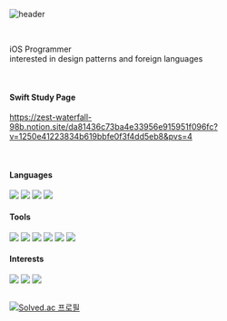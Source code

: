 <div align="leading">
  
![header](https://capsule-render.vercel.app/api?type=Soft&text="I've%20fallen%20down,%20but%20I'll%20rise%20above%20this%20doubt"&fontColor=ffffff&color=0:faf0f0,100:d5e3e8&height=70&section=header&animation=fadeIn&fontSize=15&fontAlignY=50)

<br>

iOS Programmer<br>
interested in design patterns and foreign languages

<br>

#### Swift Study Page

https://zest-waterfall-98b.notion.site/da81436c73ba4e33956e915951f096fc?v=1250e41223834b619bbfe0f3f4dd5eb8&pvs=4

<br>

#### Languages

<img src="https://img.shields.io/badge/Objective_C-e0e0e0?style=for-the-badge&logo=Apple&logoColor=white">  <img src="https://img.shields.io/badge/Swift-dae0e3?style=for-the-badge&logo=Swift&logoColor=white">  <img src="https://img.shields.io/badge/Swift_UI-f0f2f2?style=for-the-badge&logo=Swift&logoColor=white"> <img src="https://img.shields.io/badge/Python-d3d6ce?style=for-the-badge&logo=Python&logoColor=white">
  
#### Tools

<img src="https://img.shields.io/badge/Figma-f7f6f2?style=for-the-badge&logo=Figma&logoColor=white">  <img src="https://img.shields.io/badge/Adobe Photoshop-d9dbde?style=for-the-badge&logo=Adobe Photoshop&logoColor=white"> <img src="https://img.shields.io/badge/Github-d7ddde?style=for-the-badge&logo=Github&logoColor=white"> <img src="https://img.shields.io/badge/Notion-e3e1dc?style=for-the-badge&logo=Notion&logoColor=white"> <img src="https://img.shields.io/badge/Postman-e8e6e6?style=for-the-badge&logo=Postman&logoColor=white"> <img src="https://img.shields.io/badge/Fork-dfdce0?style=for-the-badge&logo=Fork&logoColor=white"> 
  
#### Interests

<img src="https://img.shields.io/badge/Instagram-d1cfd0?style=for-the-badge&logo=Instagram&logoColor=white"> <img src="https://img.shields.io/badge/Steam-ebeff0?style=for-the-badge&logo=Steam&logoColor=white"> <img src="https://img.shields.io/badge/Nintendo Switch-e6dfdc?style=for-the-badge&logo=Nintendo Switch&logoColor=white">

##

[![Solved.ac
프로필](http://mazassumnida.wtf/api/generate_badge?boj=dertflag)](https://solved.ac/dertflag)
  <br>
</div>

  
